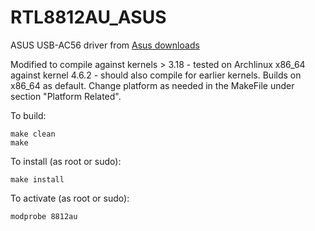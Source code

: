 # RTL8812AU_ASUS

ASUS USB-AC56 driver from [Asus downloads](http://dlcdnet.asus.com/pub/ASUS/wireless/USB-AC56/DR_USB_AC56_4314_Linux.zip?_ga=1.223083801.321763280.1465209400)

Modified to compile against kernels > 3.18 - tested on Archlinux x86_64 against kernel 4.6.2 - should also compile for
earlier kernels. Builds on x86_64 as default. Change platform as needed in the MakeFile under section "Platform Related".

To build:

```
make clean
make
```

To install (as root or sudo):

```
make install
```

To activate (as root or sudo):

```
modprobe 8812au
```
